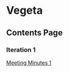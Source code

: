 # Vegeta

## Contents Page

### Iteration 1
  
[Meeting Minutes 1](https://www.google.com](https://temahau-my.sharepoint.com/:w:/r/personal/charat1_student_eit_ac_nz/_layouts/15/Doc.aspx?sourcedoc=%7BB5A6AF79-C3DF-4B8A-829C-461482420800%7D&file=Group%20Meeting%20Report%20iteration%201.docx&action=default&mobileredirect=true&wdOrigin=OUTLOOK-METAOS.FILEBROWSER))    
